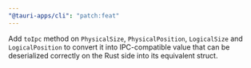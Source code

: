 ```yaml
---
"@tauri-apps/cli": "patch:feat"
---
```


Add `toIpc` method on `PhysicalSize`, `PhysicalPosition`, `LogicalSize` and `LogicalPosition` to convert it into IPC-compatible value that can be deserialized correctly on the Rust side into its equivalent struct.
